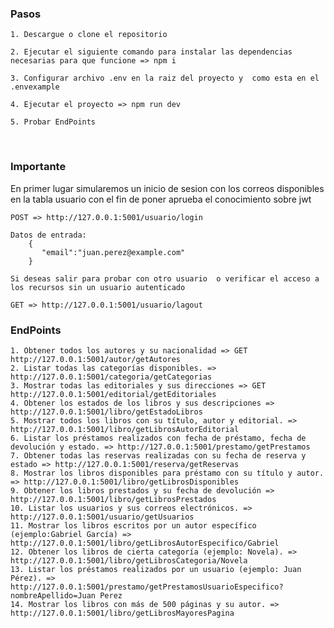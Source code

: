 ### Pasos

    1. Descargue o clone el repositorio
    
    2. Ejecutar el siguiente comando para instalar las dependencias necesarias para que funcione => npm i
    
    3. Configurar archivo .env en la raiz del proyecto y  como esta en el .envexample
    
    4. Ejecutar el proyecto => npm run dev
    
    5. Probar EndPoints


​    
### Importante


En primer lugar simularemos un inicio de sesion con los correos disponibles en la tabla usuario con el fin de poner aprueba el conocimiento sobre jwt

    POST => http://127.0.0.1:5001/usuario/login
    
    Datos de entrada: 
        {
        ​	"email":"juan.perez@example.com"
        }
    
    Si deseas salir para probar con otro usuario  o verificar el acceso a los recursos sin un usuario autenticado
    
    GET => http://127.0.0.1:5001/usuario/lagout


### EndPoints


    1. Obtener todos los autores y su nacionalidad => GET http://127.0.0.1:5001/autor/getAutores
    2. Listar todas las categorías disponibles. => http://127.0.0.1:5001/categoria/getCategorias
    3. Mostrar todas las editoriales y sus direcciones => GET http://127.0.0.1:5001/editorial/getEditoriales
    4. Obtener los estados de los libros y sus descripciones => http://127.0.0.1:5001/libro/getEstadoLibros
    5. Mostrar todos los libros con su título, autor y editorial. => http://127.0.0.1:5001/libro/getLibrosAutorEditorial
    6. Listar los préstamos realizados con fecha de préstamo, fecha de devolución y estado. => http://127.0.0.1:5001/prestamo/getPrestamos
    7. Obtener todas las reservas realizadas con su fecha de reserva y estado => http://127.0.0.1:5001/reserva/getReservas
    8. Mostrar los libros disponibles para préstamo con su título y autor. => http://127.0.0.1:5001/libro/getLibrosDisponibles
    9. Obtener los libros prestados y su fecha de devolución => http://127.0.0.1:5001/libro/getLibrosPrestados
    10. Listar los usuarios y sus correos electrónicos. => http://127.0.0.1:5001/usuario/getUsuarios
    11. Mostrar los libros escritos por un autor específico (ejemplo:Gabriel García) =>  http://127.0.0.1:5001/libro/getLibrosAutorEspecifico/Gabriel
    12. Obtener los libros de cierta categoría (ejemplo: Novela). => http://127.0.0.1:5001/libro/getLibrosCategoria/Novela
    13. Listar los préstamos realizados por un usuario (ejemplo: Juan Pérez). => http://127.0.0.1:5001/prestamo/getPrestamosUsuarioEspecifico?nombreApellido=Juan Perez
    14. Mostrar los libros con más de 500 páginas y su autor. => http://127.0.0.1:5001/libro/getLibrosMayoresPagina



